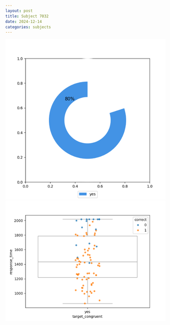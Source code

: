 ```yaml
---
layout: post
title: Subject 7032
date: 2024-12-14
categories: subjects
---
```


![](data/7032/run-3/7032_accuracy_target_congruence.png)
![](data/7032/run-3/7032_rt_congruence.png)
